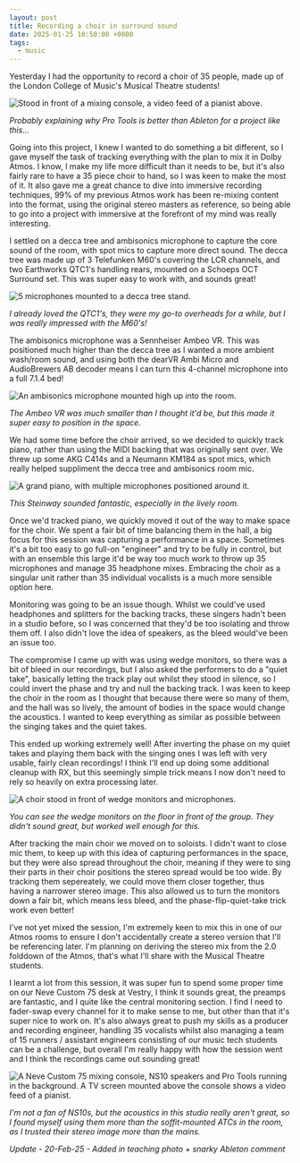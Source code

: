```yaml
---
layout: post
title: Recording a choir in surround sound
date: 2025-01-25 10:50:00 +0000
tags: 
  - music
---
```


Yesterday I had the opportunity to record a choir of 35 people, made up of the London College of Music's Musical Theatre students!

<div>
    <img src="../assets/posts/choir-recording/teaching.jpg" class="rounded" alt="Stood in front of a mixing console, a video feed of a pianist above.">
</div>

<p class="text-muted"><i>Probably explaining why Pro Tools is better than Ableton for a project like this...</i></p>


Going into this project, I knew I wanted to do something a bit different, so I gave myself the task of tracking everything with the plan to mix it in Dolby Atmos. I know, I make my life more difficult than it needs to be, but it's also fairly rare to have a 35 piece choir to hand, so I was keen to make the most of it. It also gave me a great chance to dive into immersive recording techniques, 99% of my previous Atmos work has been re-mixing content into the format, using the original stereo masters as reference, so being able to go into a project with immersive at the forefront of my mind was really interesting.

I settled on a decca tree and ambisonics microphone to capture the core sound of the room, with spot mics to capture more direct sound. The decca tree was made up of 3 Telefunken M60's covering the LCR channels, and two Earthworks QTC1's handling rears, mounted on a Schoeps OCT Surround set. This was super easy to work with, and sounds great!

<div>
    <img src="../assets/posts/choir-recording/decca.jpeg" class="rounded" alt="5 microphones mounted to a decca tree stand.">
</div>

<p class="text-muted"><i>I already loved the QTC1's, they were my go-to overheads for a while, but I was really impressed with the M60's!</i></p>

The ambisonics microphone was a Sennheiser Ambeo VR. This was positioned much higher than the decca tree as I wanted a more ambient wash/room sound, and using both the dearVR Ambi Micro and AudioBrewers AB decoder means I can turn this 4-channel microphone into a full 7.1.4 bed!

<div>
    <img src="../assets/posts/choir-recording/ambi.jpeg" class="rounded" alt="An ambisonics microphone mounted high up into the room.">
</div>

<p class="text-muted"><i>The Ambeo VR was much smaller than I thought it'd be, but this made it super easy to position in the space.</i></p>

We had some time before the choir arrived, so we decided to quickly track piano, rather than using the MIDI backing that was originally sent over. We threw up some AKG C414s and a Neumann KM184 as spot mics, which really helped suppliment the decca tree and ambisonics room mic.

<div>
    <img src="../assets/posts/choir-recording/pno.jpeg" class="rounded" alt="A grand piano, with multiple microphones positioned around it.">
</div>

<p class="text-muted"><i>This Steinway sounded fantastic, especially in the lively room.</i></p>

Once we'd tracked piano, we quickly moved it out of the way to make space for the choir. We spent a fair bit of time balancing them in the hall, a big focus for this session was capturing a performance in a space. Sometimes it's a bit too easy to go full-on "engineer" and try to be fully in control, but with an ensemble this large it'd be way too much work to throw up 35 microphones and manage 35 headphone mixes. Embracing the choir as a singular unit rather than 35 individual vocalists is a much more sensible option here.

Monitoring was going to be an issue though. Whilst we could've used headphones and splitters for the backing tracks, these singers hadn't been in a studio before, so I was concerned that they'd be too isolating and throw them off. I also didn't love the idea of speakers, as the bleed would've been an issue too. 

The compromise I came up with was using wedge monitors, so there was a bit of bleed in our recordings, but I also asked the performers to do a "quiet take", basically letting the track play out whilst they stood in silence, so I could invert the phase and try and null the backing track. I was keen to keep the choir in the room as I thought that because there were so many of them, and the hall was so lively,  the amount of bodies in the space would change the acoustics. I wanted to keep everything as similar as possible between the singing takes and the quiet takes.

This ended up working extremely well! After inverting the phase on my quiet takes and playing them back with the singing ones I was left with very usable, fairly clean recordings! I think I'll end up doing some additional cleanup with RX, but this seemingly simple trick means I now don't need to rely so heavily on extra processing later.

<div>
    <img src="../assets/posts/choir-recording/choir.jpeg" class="rounded" alt="A choir stood in front of wedge monitors and microphones. ">
</div>

<p class="text-muted"><i>You can see the wedge monitors on the floor in front of the group. They didn't sound great, but worked well enough for this.</i></p>

After tracking the main choir we moved on to soloists. I didn't want to close mic them, to keep up with this idea of capturing performances in the space, but they were also spread throughout the choir, meaning if they were to sing their parts in their choir positions the stereo spread would be too wide. By tracking them sepereately, we could move them closer together, thus having a narrower stereo image. This also allowed us to turn the monitors down a fair bit, which means less bleed, and the phase-flip-quiet-take trick work even better!

I've not yet mixed the session, I'm extremely keen to mix this in one of our Atmos rooms to ensure I don't accidentally create a stereo version that I'll be referencing later. I'm planning on deriving the stereo mix from the 2.0 folddown of the Atmos, that's what I'll share with the Musical Theatre students.

I learnt a lot from this session, it was super fun to spend some proper time on our Neve Custom 75 desk at Vestry, I think it sounds great, the preamps are fantastic, and I quite like the central monitoring section. I find I need to fader-swap every channel for it to make sense to me, but other than that it's super nice to work on. It's also always great to push my skills as a producer and recording engineer, handling 35 vocalists whilst also managing a team of 15 runners / assistant engineers consisting of our music tech students can be a challenge, but overall I'm really happy with how the session went and I think the recordings came out sounding great!

<div>
    <img src="../assets/posts/choir-recording/controlroom.jpeg" class="rounded" alt="A Neve Custom 75 mixing console, NS10 speakers and Pro Tools running in the background. A TV screen mounted above the console shows a video feed of a pianist.">
</div>

<p class="text-muted"><i>I'm not a fan of NS10s, but the acoustics in this studio really aren't great, so I found myself using them more than the soffit-mounted ATCs in the room, as I trusted their stereo image more than the mains.</i></p>


*Update - 20-Feb-25 - Added in teaching photo + snarky Ableton comment*